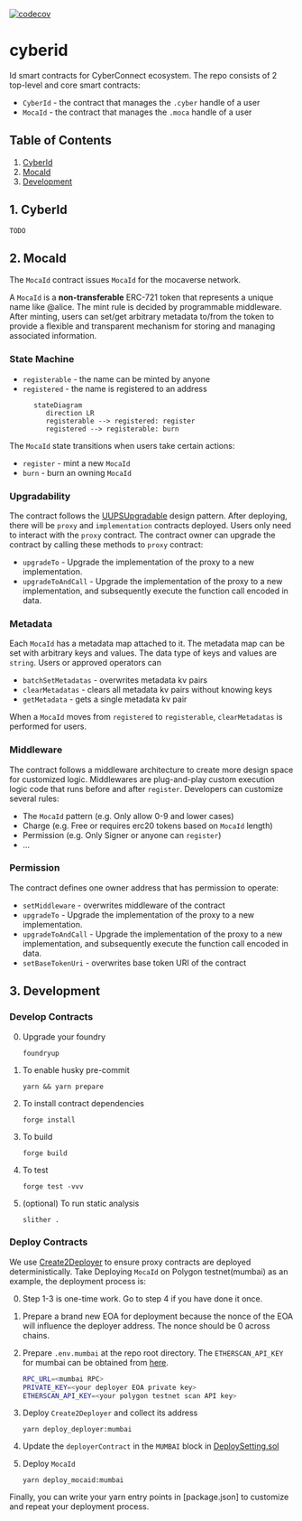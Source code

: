 [![codecov](https://codecov.io/gh/cyberconnecthq/cyberid/branch/main/graph/badge.svg?token=H7HK7TUBW6)](https://codecov.io/gh/cyberconnecthq/cyberid)

# cyberid

Id smart contracts for CyberConnect ecosystem. The repo consists of 2 top-level and core smart contracts:

- `CyberId` - the contract that manages the `.cyber` handle of a user
- `MocaId` - the contract that manages the `.moca` handle of a user

## Table of Contents

1. [CyberId](#1-cyberid)
2. [MocaId](#2-mocaid)
3. [Development](#3-development)

## 1. CyberId

```
TODO
```

## 2. MocaId

The `MocaId` contract issues `MocaId` for the mocaverse network.

A `MocaId` is a **non-transferable** ERC-721 token that represents a unique name like @alice. The mint rule is decided by programmable middleware. After minting, users can set/get arbitrary metadata to/from the token to provide a flexible and transparent mechanism for storing and managing associated information.

### State Machine

- `registerable` - the name can be minted by anyone
- `registered` - the name is registered to an address

```mermaid
      stateDiagram
         direction LR
         registerable --> registered: register
         registered --> registerable: burn
```

The `MocaId` state transitions when users take certain actions:

- `register` - mint a new `MocaId`
- `burn` - burn an owning `MocaId`

### Upgradability

The contract follows the [UUPSUpgradable](https://docs.openzeppelin.com/contracts/4.x/api/proxy#UUPSUpgradeable) design pattern. After deploying, there will be `proxy` and `implementation` contracts deployed. Users only need to interact with the `proxy` contract. The contract owner can upgrade the contract by calling these methods to `proxy` contract:

- `upgradeTo` - Upgrade the implementation of the proxy to a new implementation.
- `upgradeToAndCall` - Upgrade the implementation of the proxy to a new implementation, and subsequently execute the function call encoded in data.

### Metadata

Each `MocaId` has a metadata map attached to it. The metadata map can be set with arbitrary keys and values. The data type of keys and values are `string`. Users or approved operators can

- `batchSetMetadatas` - overwrites metadata kv pairs
- `clearMetadatas` - clears all metadata kv pairs without knowing keys
- `getMetadata` - gets a single metadata kv pair

When a `MocaId` moves from `registered` to `registerable`, `clearMetadatas` is performed for users.

### Middleware

The contract follows a middleware architecture to create more design space for customized logic. Middlewares are plug-and-play custom execution logic code that runs before and after `register`. Developers can customize several rules:

- The `MocaId` pattern (e.g. Only allow 0-9 and lower cases)
- Charge (e.g. Free or requires erc20 tokens based on `MocaId` length)
- Permission (e.g. Only Signer or anyone can `register`)
- …

### Permission

The contract defines one owner address that has permission to operate:

- `setMiddleware` - overwrites middleware of the contract
- `upgradeTo` - Upgrade the implementation of the proxy to a new implementation.
- `upgradeToAndCall` - Upgrade the implementation of the proxy to a new implementation, and subsequently execute the function call encoded in data.
- `setBaseTokenUri` - overwrites base token URI of the contract

## 3. Development

### Develop Contracts

0. Upgrade your foundry

   `foundryup`

1. To enable husky pre-commit

   `yarn && yarn prepare`

2. To install contract dependencies

   `forge install`

3. To build

   `forge build`

4. To test

   `forge test -vvv`

5. (optional) To run static analysis

   `slither .`

### Deploy Contracts

We use [Create2Deployer](./src/deployer/Create2Deployer.sol) to ensure proxy contracts are deployed deterministically. Take Deploying `MocaId` on Polygon testnet(mumbai) as an example, the deployment process is:

0. Step 1-3 is one-time work. Go to step 4 if you have done it once.

1. Prepare a brand new EOA for deployment because the nonce of the EOA will influence the deployer address. The nonce should be 0 across chains.

2. Prepare `.env.mumbai` at the repo root directory. The `ETHERSCAN_API_KEY` for mumbai can be obtained from [here](https://docs.polygonscan.com/v/mumbai-polygonscan/).

   ```bash
   RPC_URL=<mumbai RPC>
   PRIVATE_KEY=<your deployer EOA private key>
   ETHERSCAN_API_KEY=<your polygon testnet scan API key>
   ```

3. Deploy `Create2Deployer` and collect its address

   `yarn deploy_deployer:mumbai`

4. Update the `deployerContract` in the `MUMBAI` block in [DeploySetting.sol](./script/libraries/DeploySetting.sol)

5. Deploy `MocaId`

   `yarn deploy_mocaid:mumbai`

Finally, you can write your yarn entry points in [package.json] to customize and repeat your deployment process.
